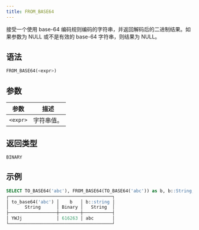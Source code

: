 ```yaml
---
title: FROM_BASE64
---
```


接受一个使用 base-64 编码规则编码的字符串，并返回解码后的二进制结果。如果参数为 NULL 或不是有效的 base-64 字符串，则结果为 NULL。

## 语法

```sql
FROM_BASE64(<expr>)
```

## 参数

| 参数      | 描述          |
|-----------|---------------|
| `<expr>`  | 字符串值。    |

## 返回类型

`BINARY`

## 示例

```sql
SELECT TO_BASE64('abc'), FROM_BASE64(TO_BASE64('abc')) as b, b::String;
┌───────────────────────────────────────┐
│ to_base64('abc') │    b   │ b::string │
│      String      │ Binary │   String  │
├──────────────────┼────────┼───────────┤
│ YWJj             │ 616263 │ abc       │
└───────────────────────────────────────┘
```
